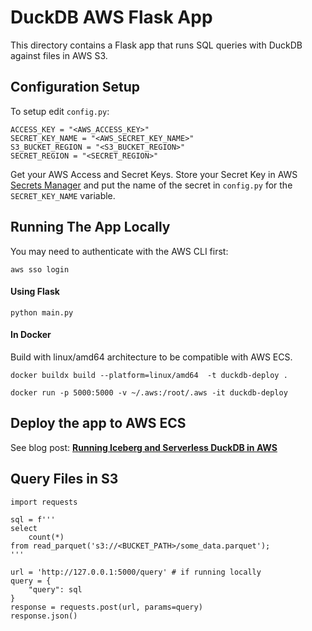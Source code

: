 # DuckDB AWS Flask App
This directory contains a Flask app that runs SQL queries with DuckDB against files in AWS S3. 


## Configuration Setup
To setup edit `config.py`:
```
ACCESS_KEY = "<AWS_ACCESS_KEY>"
SECRET_KEY_NAME = "<AWS_SECRET_KEY_NAME>"
S3_BUCKET_REGION = "<S3_BUCKET_REGION>"
SECRET_REGION = "<SECRET_REGION>"
```
Get your AWS Access and Secret Keys. Store your Secret Key in AWS [Secrets Manager](https://docs.aws.amazon.com/secretsmanager/latest/userguide/create_secret.html) and put the name of the secret in `config.py` for the `SECRET_KEY_NAME` variable.

## Running The App Locally
You may need to authenticate with the AWS CLI first:
```
aws sso login
```
####  Using Flask
`python main.py`
#### In Docker
Build with linux/amd64 architecture to be compatible with AWS ECS.
```
docker buildx build --platform=linux/amd64  -t duckdb-deploy .
```
```
docker run -p 5000:5000 -v ~/.aws:/root/.aws -it duckdb-deploy
```

## Deploy the app to AWS ECS
See blog post: [**Running Iceberg and Serverless DuckDB in AWS**](https://www.definite.app/blog/cloud-iceberg-duckdb-aws)

## Query Files in S3
```
import requests 

sql = f'''
select 
    count(*)
from read_parquet('s3://<BUCKET_PATH>/some_data.parquet');
'''

url = 'http://127.0.0.1:5000/query' # if running locally
query = {
    "query": sql
}
response = requests.post(url, params=query)
response.json()
```